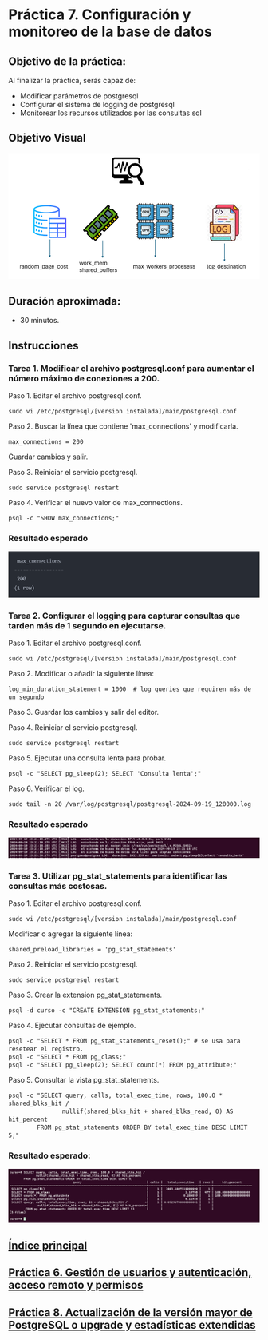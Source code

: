 # Práctica 7. Configuración y monitoreo de la base de datos

## Objetivo de la práctica:

Al finalizar la práctica, serás capaz de:

- Modificar parámetros de postgresql
- Configurar el sistema de logging de postgresql
- Monitorear los recursos utilizados por las consultas sql

## Objetivo Visual 

![diagrama1](../images/lab7/img1.png)

## Duración aproximada:

- 30 minutos.


## Instrucciones 

### Tarea 1. Modificar el archivo postgresql.conf para aumentar el número máximo de conexiones a 200.

Paso 1. Editar el archivo postgresql.conf.

```shell
sudo vi /etc/postgresql/[version instalada]/main/postgresql.conf
```

Paso 2. Buscar la línea que contiene 'max_connections' y modificarla.

```shell
max_connections = 200
```

Guardar cambios y salir.

Paso 3. Reiniciar el servicio postgresql.

```shell
sudo service postgresql restart
```

Paso 4. Verificar el nuevo valor de max_connections.

```shell
psql -c "SHOW max_connections;"
```

### Resultado esperado

![imagen resultado](../images/lab7/img2.png)

### Tarea 2. Configurar el logging para capturar consultas que tarden más de 1 segundo en ejecutarse.

Paso 1. Editar el archivo postgresql.conf.

```shell
sudo vi /etc/postgresql/[version instalada]/main/postgresql.conf
```

Paso 2. Modificar o añadir la siguiente línea:

```shell
log_min_duration_statement = 1000  # log queries que requiren más de un segundo
```

Paso 3. Guardar los cambios y salir del editor.

Paso 4. Reiniciar el servicio postgresql.

```shell
sudo service postgresql restart
```

Paso 5. Ejecutar una consulta lenta para probar.

```shell
psql -c "SELECT pg_sleep(2); SELECT 'Consulta lenta';"
```

Paso 6. Verificar el log.

```shell
sudo tail -n 20 /var/log/postgresql/postgresql-2024-09-19_120000.log
```

### Resultado esperado

![imagen resultado](../images/lab7/img3.png)

### Tarea 3. Utilizar pg_stat_statements para identificar las consultas más costosas.

Paso 1. Editar el archivo postgresql.conf.

```shell
sudo vi /etc/postgresql/[version instalada]/main/postgresql.conf
```

Modificar o agregar la siguiente línea:

```shell
shared_preload_libraries = 'pg_stat_statements'
```

Paso 2. Reiniciar el servicio postgresql.

```shell
sudo service postgresql restart
```

Paso 3. Crear la extension pg_stat_statements.

```shell
psql -d curso -c "CREATE EXTENSION pg_stat_statements;"
```

Paso 4. Ejecutar consultas de ejemplo.

```shell
psql -c "SELECT * FROM pg_stat_statements_reset();" # se usa para resetear el registro.
psql -c "SELECT * FROM pg_class;"
psql -c "SELECT pg_sleep(2); SELECT count(*) FROM pg_attribute;"
```

Paso 5. Consultar la vista pg_stat_statements.

```shell
psql -c "SELECT query, calls, total_exec_time, rows, 100.0 * shared_blks_hit /
               nullif(shared_blks_hit + shared_blks_read, 0) AS hit_percent
        FROM pg_stat_statements ORDER BY total_exec_time DESC LIMIT 5;"
```

### Resultado esperado:

![imagen resultado](../images/lab7/img4.png)

## [Índice principal](../README.md)

## [Práctica 6. Gestión de usuarios y autenticación, acceso remoto y permisos](../Capítulo6/README.md)

## [Práctica 8. Actualización de la versión mayor de PostgreSQL o upgrade y estadísticas extendidas](../Capítulo8/README.md)
